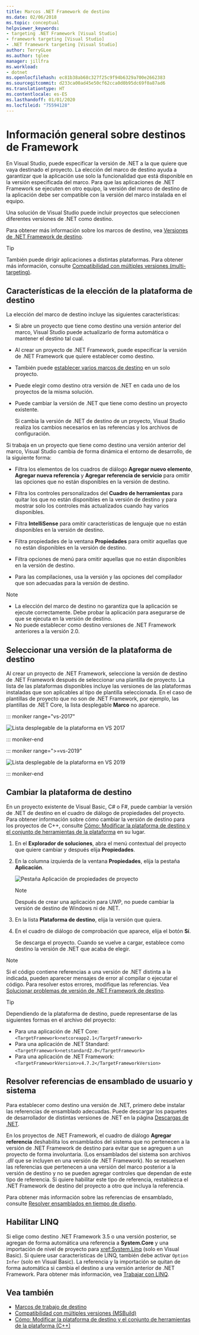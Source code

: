 ```yaml
---
title: Marcos .NET Framework de destino
ms.date: 02/06/2018
ms.topic: conceptual
helpviewer_keywords:
- targeting .NET Framework [Visual Studio]
- framework targeting [Visual Studio]
- .NET framework targeting [Visual Studio]
author: TerryGLee
ms.author: tglee
manager: jillfra
ms.workload:
- dotnet
ms.openlocfilehash: ec81b38ab68c327f25c9f94b6329a700e2662383
ms.sourcegitcommit: d233ca00ad45e50cf62cca0d0b95dc69f0a87ad6
ms.translationtype: HT
ms.contentlocale: es-ES
ms.lasthandoff: 01/01/2020
ms.locfileid: "75594128"
---
```

# <a name="framework-targeting-overview"></a>Información general sobre destinos de Framework

En Visual Studio, puede especificar la versión de .NET a la que quiere que vaya destinado el proyecto. La elección del marco de destino ayuda a garantizar que la aplicación use solo la funcionalidad que está disponible en la versión especificada del marco. Para que las aplicaciones de .NET Framework se ejecuten en otro equipo, la versión del marco de destino de la aplicación debe ser compatible con la versión del marco instalada en el equipo.

Una solución de Visual Studio puede incluir proyectos que seleccionen diferentes versiones de .NET como destino.

Para obtener más información sobre los marcos de destino, vea [Versiones de .NET Framework de destino](/dotnet/standard/frameworks).

> [!TIP]
> También puede dirigir aplicaciones a distintas plataformas. Para obtener más información, consulte [Compatibilidad con múltiples versiones (multi-targeting)](../msbuild/msbuild-multitargeting-overview.md).

## <a name="framework-targeting-features"></a>Características de la elección de la plataforma de destino

La elección del marco de destino incluye las siguientes características:

- Si abre un proyecto que tiene como destino una versión anterior del marco, Visual Studio puede actualizarlo de forma automática o mantener el destino tal cual.

- Al crear un proyecto de .NET Framework, puede especificar la versión de .NET Framework que quiere establecer como destino.

- También puede [establecer varios marcos de destino](/dotnet/standard/frameworks#how-to-specify-target-frameworks) en un solo proyecto.

- Puede elegir como destino otra versión de .NET en cada uno de los proyectos de la misma solución.

- Puede cambiar la versión de .NET que tiene como destino un proyecto existente.

   Si cambia la versión de .NET de destino de un proyecto, Visual Studio realiza los cambios necesarios en las referencias y los archivos de configuración.

Si trabaja en un proyecto que tiene como destino una versión anterior del marco, Visual Studio cambia de forma dinámica el entorno de desarrollo, de la siguiente forma:

- Filtra los elementos de los cuadros de diálogo **Agregar nuevo elemento**, **Agregar nueva referencia** y **Agregar referencia de servicio** para omitir las opciones que no están disponibles en la versión de destino.

- Filtra los controles personalizados del **Cuadro de herramientas** para quitar los que no están disponibles en la versión de destino y para mostrar solo los controles más actualizados cuando hay varios disponibles.

- Filtra **IntelliSense** para omitir características de lenguaje que no están disponibles en la versión de destino.

- Filtra propiedades de la ventana **Propiedades** para omitir aquellas que no están disponibles en la versión de destino.

- Filtra opciones de menú para omitir aquellas que no están disponibles en la versión de destino.

- Para las compilaciones, usa la versión y las opciones del compilador que son adecuadas para la versión de destino.

> [!NOTE]
> - La elección del marco de destino no garantiza que la aplicación se ejecute correctamente. Debe probar la aplicación para asegurarse de que se ejecuta en la versión de destino.
> - No puede establecer como destino versiones de .NET Framework anteriores a la versión 2.0.

## <a name="select-a-target-framework-version"></a>Seleccionar una versión de la plataforma de destino

Al crear un proyecto de .NET Framework, seleccione la versión de destino de .NET Framework después de seleccionar una plantilla de proyecto. La lista de las plataformas disponibles incluye las versiones de las plataformas instaladas que son aplicables al tipo de plantilla seleccionada. En el caso de plantillas de proyecto que no son de .NET Framework, por ejemplo, las plantillas de .NET Core, la lista desplegable **Marco** no aparece.

::: moniker range="vs-2017"

![Lista desplegable de la plataforma en VS 2017](media/vside-newproject-framework.png)

::: moniker-end

::: moniker range=">=vs-2019"

![Lista desplegable de la plataforma en VS 2019](media/vs-2019/configure-new-project-framework.png)

::: moniker-end

## <a name="change-the-target-framework"></a>Cambiar la plataforma de destino

En un proyecto existente de Visual Basic, C# o F#, puede cambiar la versión de .NET de destino en el cuadro de diálogo de propiedades del proyecto. Para obtener información sobre cómo cambiar la versión de destino para los proyectos de C++, consulte [Cómo: Modificar la plataforma de destino y el conjunto de herramientas de la plataforma](/cpp/build/how-to-modify-the-target-framework-and-platform-toolset) en su lugar.

1. En el **Explorador de soluciones**, abra el menú contextual del proyecto que quiere cambiar y después elija **Propiedades**.

1. En la columna izquierda de la ventana **Propiedades**, elija la pestaña **Aplicación**.

   ![Pestaña Aplicación de propiedades de proyecto](../ide/media/vs_slnexplorer_properties_applicationtab.png)

   > [!NOTE]
   > Después de crear una aplicación para UWP, no puede cambiar la versión de destino de Windows ni de .NET.

1. En la lista **Plataforma de destino**, elija la versión que quiera.

1. En el cuadro de diálogo de comprobación que aparece, elija el botón **Sí**.

   Se descarga el proyecto. Cuando se vuelve a cargar, establece como destino la versión de .NET que acaba de elegir.

> [!NOTE]
> Si el código contiene referencias a una versión de .NET distinta a la indicada, pueden aparecer mensajes de error al compilar o ejecutar el código. Para resolver estos errores, modifique las referencias. Vea [Solucionar problemas de versión de .NET Framework de destino](../msbuild/troubleshooting-dotnet-framework-targeting-errors.md).

> [!TIP]
> Dependiendo de la plataforma de destino, puede representarse de las siguientes formas en el archivo del proyecto:
>
> - Para una aplicación de .NET Core: `<TargetFramework>netcoreapp2.1</TargetFramework>`
> - Para una aplicación de .NET Standard: `<TargetFramework>netstandard2.0</TargetFramework>`
> - Para una aplicación de .NET Framework: `<TargetFrameworkVersion>v4.7.2</TargetFrameworkVersion>`

## <a name="resolve-system-and-user-assembly-references"></a>Resolver referencias de ensamblado de usuario y sistema

Para establecer como destino una versión de .NET, primero debe instalar las referencias de ensamblado adecuadas. Puede descargar los paquetes de desarrollador de distintas versiones de .NET en la página [Descargas de .NET](https://www.microsoft.com/net/download/windows).

En los proyectos de .NET Framework, el cuadro de diálogo **Agregar referencia** deshabilita los ensamblados del sistema que no pertenecen a la versión de .NET Framework de destino para evitar que se agreguen a un proyecto de forma involuntaria. (Los ensamblados del sistema son archivos *.dll* que se incluyen en una versión de .NET Framework). No se resuelven las referencias que pertenecen a una versión del marco posterior a la versión de destino y no se pueden agregar controles que dependan de este tipo de referencia. Si quiere habilitar este tipo de referencia, restablezca el .NET Framework de destino del proyecto a otro que incluya la referencia.

Para obtener más información sobre las referencias de ensamblado, consulte [Resolver ensamblados en tiempo de diseño](../msbuild/resolving-assemblies-at-design-time.md).

## <a name="enable-linq"></a>Habilitar LINQ

Si elige como destino .NET Framework 3.5 o una versión posterior, se agregan de forma automática una referencia a **System.Core** y una importación de nivel de proyecto para <xref:System.Linq> (solo en Visual Basic). Si quiere usar características de LINQ, también debe activar `Option Infer` (solo en Visual Basic). La referencia y la importación se quitan de forma automática si cambia el destino a una versión anterior de .NET Framework. Para obtener más información, vea [Trabajar con LINQ](/dotnet/csharp/tutorials/working-with-linq).

## <a name="see-also"></a>Vea también

- [Marcos de trabajo de destino](/dotnet/standard/frameworks)
- [Compatibilidad con múltiples versiones (MSBuild)](../msbuild/msbuild-multitargeting-overview.md)
- [Cómo: Modificar la plataforma de destino y el conjunto de herramientas de la plataforma (C++)](/cpp/build/how-to-modify-the-target-framework-and-platform-toolset)
